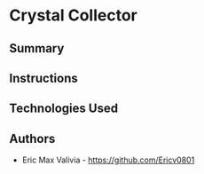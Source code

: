 # Crystal Collector



## Summary


## Instructions


## Technologies Used


## Authors
- Eric Max Valivia - https://github.com/Ericv0801
